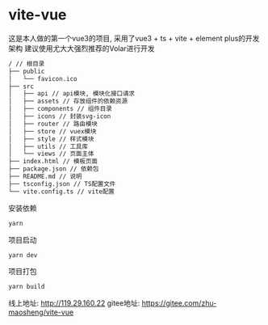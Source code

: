 # vite-vue
这是本人做的第一个vue3的项目, 采用了vue3 + ts + vite + element plus的开发架构
建议使用尤大大强烈推荐的Volar进行开发

```bash
/ // 根目录
├── public
│   └── favicon.ico
├── src
│   ├── api // api模块, 模块化接口请求
│   ├── assets // 存放组件的依赖资源
│   ├── components // 组件目录
│   ├── icons // 封装svg-icon
│   ├── router // 路由模块
│   ├── store // vuex模块
│   ├── style // 样式模块
│   ├── utils // 工具库
│   └── views // 页面主体
├── index.html // 模板页面
├── package.json // 依赖包
├── README.md // 说明
├── tsconfig.json // TS配置文件
└── vite.config.ts // vite配置

```

安装依赖
```bash
yarn
```

项目启动
```bash
yarn dev
```

项目打包
```bash
yarn build
```

线上地址: http://119.29.160.22
gitee地址: https://gitee.com/zhu-maosheng/vite-vue